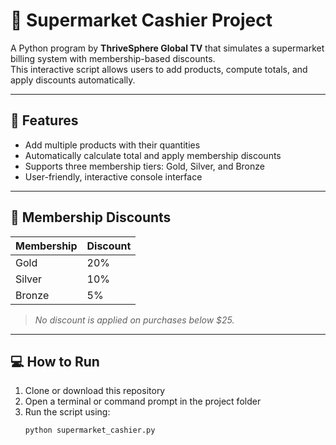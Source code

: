 # 🛒 Supermarket Cashier Project

A Python program by **ThriveSphere Global TV** that simulates a supermarket billing system with membership-based discounts.  
This interactive script allows users to add products, compute totals, and apply discounts automatically.

---

## 🚀 Features
- Add multiple products with their quantities  
- Automatically calculate total and apply membership discounts  
- Supports three membership tiers: Gold, Silver, and Bronze  
- User-friendly, interactive console interface  

---

## 🧮 Membership Discounts
| Membership | Discount |
|-------------|-----------|
| Gold        | 20%       |
| Silver      | 10%       |
| Bronze      | 5%        |

> *No discount is applied on purchases below $25.*

---

## 💻 How to Run
1. Clone or download this repository  
2. Open a terminal or command prompt in the project folder  
3. Run the script using:
   ```bash
   python supermarket_cashier.py

